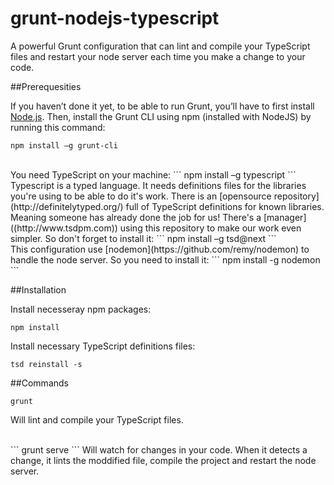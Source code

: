# grunt-nodejs-typescript
A powerful Grunt configuration that can lint and compile your TypeScript files and restart your node server each time you make a change to your code.

##Prerequesities

If you haven’t done it yet, to be able to run Grunt, you’ll have to first install [Node.js](http://nodejs.org). Then, install the Grunt CLI using npm (installed with NodeJS) by running this command:
```
npm install –g grunt-cli
```

<br>
You need TypeScript on your machine:
```
npm install –g typescript
```

<br>
Typescript is a typed language. It needs definitions files for the libraries you're using to be able to do it's work. There is an [opensource repository](http://definitelytyped.org/) full of TypeScript definitions for known libraries. Meaning someone has already done the job for us!
There's a [manager]((http://www.tsdpm.com)) using this repository to make our work even simpler. So don't forget to install it:
```
npm install –g tsd@next
```

<br>
This configuration use [nodemon](https://github.com/remy/nodemon) to handle the node server. So you need to install it:
```
npm install -g nodemon
```

##Installation

Install necesseray npm packages:
```
npm install
```

Install necessary TypeScript definitions files:
```
tsd reinstall -s
```

##Commands

```
grunt
```
Will lint and compile your TypeScript files.

<br>
```
grunt serve
```
Will watch for changes in your code. When it detects a change, it lints the moddified file, compile the project and restart the node server.
